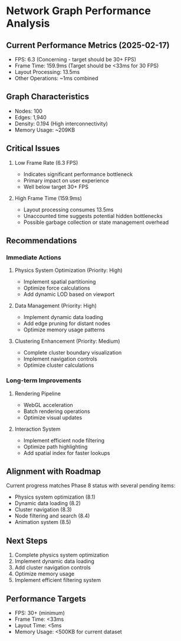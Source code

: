 # Network Graph Performance Analysis

## Current Performance Metrics (2025-02-17)
- FPS: 6.3 (Concerning - target should be 30+ FPS)
- Frame Time: 159.9ms (Target should be <33ms for 30 FPS)
- Layout Processing: 13.5ms
- Other Operations: ~1ms combined

## Graph Characteristics
- Nodes: 100
- Edges: 1,940
- Density: 0.194 (High interconnectivity)
- Memory Usage: ~209KB

## Critical Issues
1. Low Frame Rate (6.3 FPS)
   - Indicates significant performance bottleneck
   - Primary impact on user experience
   - Well below target 30+ FPS

2. High Frame Time (159.9ms)
   - Layout processing consumes 13.5ms
   - Unaccounted time suggests potential hidden bottlenecks
   - Possible garbage collection or state management overhead

## Recommendations

### Immediate Actions
1. Physics System Optimization (Priority: High)
   - Implement spatial partitioning
   - Optimize force calculations
   - Add dynamic LOD based on viewport

2. Data Management (Priority: High)
   - Implement dynamic data loading
   - Add edge pruning for distant nodes
   - Optimize memory usage patterns

3. Clustering Enhancement (Priority: Medium)
   - Complete cluster boundary visualization
   - Implement navigation controls
   - Optimize cluster calculations

### Long-term Improvements
1. Rendering Pipeline
   - WebGL acceleration
   - Batch rendering operations
   - Optimize visual updates

2. Interaction System
   - Implement efficient node filtering
   - Optimize path highlighting
   - Add spatial index for faster lookups

## Alignment with Roadmap
Current progress matches Phase 8 status with several pending items:
- Physics system optimization (8.1)
- Dynamic data loading (8.2)
- Cluster navigation (8.3)
- Node filtering and search (8.4)
- Animation system (8.5)

## Next Steps
1. Complete physics system optimization
2. Implement dynamic data loading
3. Add cluster navigation controls
4. Optimize memory usage
5. Implement efficient filtering system

## Performance Targets
- FPS: 30+ (minimum)
- Frame Time: <33ms
- Layout Time: <5ms
- Memory Usage: <500KB for current dataset
